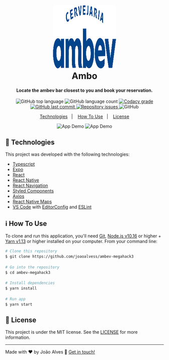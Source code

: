 <h1 align="center">
    <img alt="photo" src="./src/assets/logo oti.png" width="200" height="200" />
    <br>
    Ambo
</h1>

<h4 align="center">
  Locate the ambev bar closest to you and book your reservation.
</h4>
<p align="center">
  <img alt="GitHub top language" src="https://img.shields.io/github/languages/top/joaoalvess/ambev-megahack3.svg">

  <img alt="GitHub language count" src="https://img.shields.io/github/languages/count/joaoalvess/ambev-megahack3.svg">

  <a href="https://www.codacy.com/app/joaoalvess/ambev-megahack3?utm_source=github.com&amp;utm_medium=referral&amp;utm_content=joaoalvess/ambev-megahack3&amp;utm_campaign=Badge_Grade">
    <img alt="Codacy grade" src="https://img.shields.io/codacy/grade/04db4b43120b4d05b9b39c9d2da97300.svg">
  </a>

  <a href="https://github.com/joaoalvess/ambev-megahack3/commits/master">
    <img alt="GitHub last commit" src="https://img.shields.io/github/last-commit/joaoalvess/ambev-megahack3.svg">
  </a>

  <a href="https://github.com/joaoalvess/ambev-megahack3/issues">
    <img alt="Repository issues" src="https://img.shields.io/github/issues/joaoalvess/ambev-megahack3.svg">
  </a>

  <img alt="GitHub" src="https://img.shields.io/github/license/joaoalvess/ambev-megahack3.svg">
</p>

<p align="center">
  <a href="#rocket-technologies">Technologies</a>&nbsp;&nbsp;&nbsp;|&nbsp;&nbsp;&nbsp;
  <a href="#information_source-how-to-use">How To Use</a>&nbsp;&nbsp;&nbsp;|&nbsp;&nbsp;&nbsp;
  <a href="#memo-license">License</a>
</p>

<p align="center">
  <img alt="App Demo" src="https://media.giphy.com/media/JR7HJFWkNAXXJWEGIf/giphy.gif">
  <img alt="App Demo" src="https://media.giphy.com/media/f8hvQkBghT8yc7IIrz/giphy.gif">
</p>

## :rocket: Technologies

This project was developed with the following technologies:

-  [Typescript](https://www.typescriptlang.org)
-  [Expo](https://expo.io)
-  [React](https://pt-br.reactjs.org)
-  [React Native](https://reactnative.dev)
-  [React Navigation](https://reactnavigation.org)
-  [Styled Components](https://styled-components.com)
-  [Axios](https://github.com/axios/axios)
-  [React Native Maps](https://github.com/react-native-community/react-native-maps)
-  [VS Code][vc] with [EditorConfig][vceditconfig] and [ESLint][vceslint]

## :information_source: How To Use

To clone and run this application, you'll need [Git](https://git-scm.com), [Node.js v10.16][nodejs] or higher + [Yarn v1.13][yarn] or higher installed on your computer. From your command line:

```bash
# Clone this repository
$ git clone https://github.com/joaoalvess/ambev-megahack3

# Go into the repository
$ cd ambev-megahack3

# Install dependencies
$ yarn install

# Run app
$ yarn start
```

## :memo: License
This project is under the MIT license. See the [LICENSE](https://github.com/joaoalvess/ambev-megahack3/blob/master/LICENSE) for more information.

---

Made with ♥ by João Alves :wave: [Get in touch!](https://www.linkedin.com/in/elcoss/)

[nodejs]: https://nodejs.org/
[yarn]: https://yarnpkg.com/
[vc]: https://code.visualstudio.com/
[vceditconfig]: https://marketplace.visualstudio.com/items?itemName=EditorConfig.EditorConfig
[vceslint]: https://marketplace.visualstudio.com/items?itemName=dbaeumer.vscode-eslint
